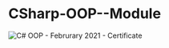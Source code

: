 # CSharp-OOP--Module

![C# OOP - Februrary 2021 - Certificate](https://user-images.githubusercontent.com/74056387/162165316-6ac40272-6a52-4e22-bea5-ad57718dcacf.jpeg)
